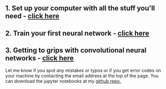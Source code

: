 ## 1. Set up your computer with all the stuff you'll need - <a href="set-up.html">click here</a>
## 2. Train your first neural network - <a href="simple_ANN.html">click here</a>
## 3. Getting to grips with convolutional neural networks - <a href="CNN_classifier.html">click here</a>

Let me know if you spot any mistakes or typos or if you get error codes on your machine by contacting the email address at the top of the page. You can download the jupyter notebooks at my <a href="https://github.com/slack-a-jack/ml-getting-started/tutorial_notebooks">github repo.</a>
